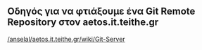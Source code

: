 ## Οδηγός για να φτιάξουμε ένα Git Remote Repository στον aetos.it.teithe.gr

[/anselal/aetos.it.teithe.gr/wiki/Git-Server](https://github.com/anselal/aetos.it.teithe.gr/wiki/Git-Server)
